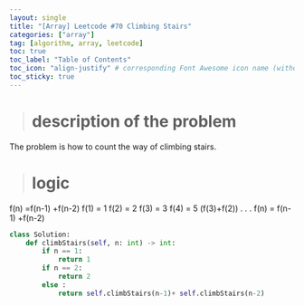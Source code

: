 ```yaml
---
layout: single
title: "[Array] Leetcode #70 Climbing Stairs"
categories: ["array"]
tag: [algorithm, array, leetcode]
toc: true
toc_label: "Table of Contents"
toc_icon: "align-justify" # corresponding Font Awesome icon name (without fa prefix)
toc_sticky: true
---
```



># description of the problem

The problem is how to count the way of climbing stairs.

># logic 

f(n) =f(n-1) +f(n-2)
f(1) = 1
f(2) = 2
f(3) = 3 
f(4) = 5 (f(3)+f(2))
.
.
. 
f(n) = f(n-1) +f(n-2)





```python
class Solution:
    def climbStairs(self, n: int) -> int:
        if n == 1:
            return 1
        if n == 2:
            return 2
        else :
            return self.climbStairs(n-1)+ self.climbStairs(n-2)
```






